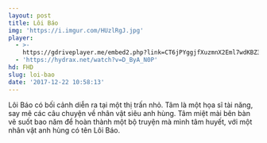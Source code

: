 ```yaml
---
layout: post
title: Lôi Báo
img: 'https://i.imgur.com/HUzlRgJ.jpg'
player:
  - >-
    https://gdriveplayer.me/embed2.php?link=CT6jPYggjfXuzmnX2Eml7wdKBZ3yn9pQ9t3wEglU0TBN3C4N6ZX3ZmrqxG9nmuvJ0xeByopV6hrxfFVfbdAPhTNwOHVBF0ZywpflwTQcipZ7tSBghUp%252Fu8yQDcnQDdx2EM3GnotYVG601MWskcgOYABEZNsJRdgEmVKN2ueElIZ97HikDZrp5OOSTXwp%252FeJeg%252FcgAUlJJe2UrwPpXvzLZF
  - 'https://hydrax.net/watch?v=D_ByA_N0P'
hd: FHD
slug: loi-bao
date: '2017-12-22 10:58:13'
---
```


Lôi Báo có bối cảnh diễn ra tại một thị trấn nhỏ. Tâm là một họa sĩ tài năng, say mê các câu chuyện về nhân vật siêu anh hùng. Tâm miệt mài bên bàn vẽ suốt bao năm để hoàn thành một bộ truyện mà mình tâm huyết, với một nhân vật anh hùng có tên Lôi Báo.
